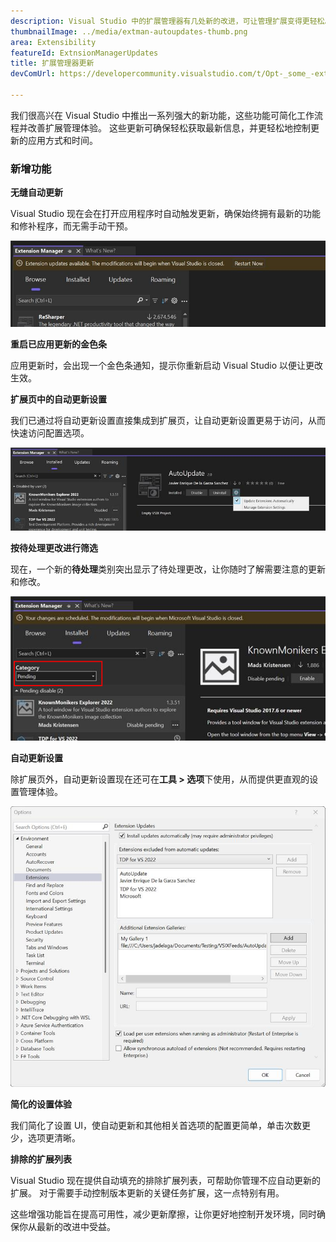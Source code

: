 ```yaml
---
description: Visual Studio 中的扩展管理器有几处新的改进，可让管理扩展变得更轻松。
thumbnailImage: ../media/extman-autoupdates-thumb.png
area: Extensibility
featureId: ExtnsionManagerUpdates
title: 扩展管理器更新
devComUrl: https://developercommunity.visualstudio.com/t/Opt-_some_-extensions-in-to-auto-update/1236000

---
```



我们很高兴在 Visual Studio 中推出一系列强大的新功能，这些功能可简化工作流程并改善扩展管理体验。 这些更新可确保轻松获取最新信息，并更轻松地控制更新的应用方式和时间。

### 新增功能

**无缝自动更新**

Visual Studio 现在会在打开应用程序时自动触发更新，确保始终拥有最新的功能和修补程序，而无需手动干预。

![Extman Autoupdates](../media/extman-autoupdates.png)

**重启已应用更新的金色条**

应用更新时，会出现一个金色条通知，提示你重新启动 Visual Studio 以便让更改生效。

**扩展页中的自动更新设置**

我们已通过将自动更新设置直接集成到扩展页，让自动更新设置更易于访问，从而快速访问配置选项。

![Extman Updatesettings](../media/extman-updatesettings.png)

**按待处理更改进行筛选**

现在，一个新的**待处理**类别突出显示了待处理更改，让你随时了解需要注意的更新和修改。

![Extman Pending](../media/extman-pending.png)

**自动更新设置**

除扩展页外，自动更新设置现在还可在**工具 > 选项**下使用，从而提供更直观的设置管理体验。

![Extman Options](../media/extman-options.png)

**简化的设置体验**

我们简化了设置 UI，使自动更新和其他相关首选项的配置更简单，单击次数更少，选项更清晰。

**排除的扩展列表**

Visual Studio 现在提供自动填充的排除扩展列表，可帮助你管理不应自动更新的扩展。 对于需要手动控制版本更新的关键任务扩展，这一点特别有用。

这些增强功能旨在提高可用性，减少更新摩擦，让你更好地控制开发环境，同时确保你从最新的改进中受益。
